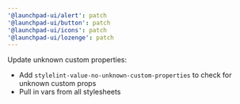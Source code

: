 ```yaml
---
'@launchpad-ui/alert': patch
'@launchpad-ui/button': patch
'@launchpad-ui/icons': patch
'@launchpad-ui/lozenge': patch
---
```


Update unknown custom properties:

- Add `stylelint-value-no-unknown-custom-properties` to check for unknown custom props
- Pull in vars from all stylesheets
